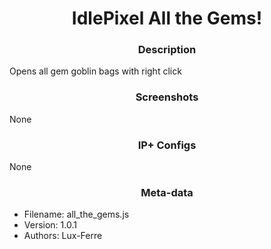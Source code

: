 <h1 align="center">IdlePixel All the Gems!</h1>

<h3 align="center"> Description</h3>

Opens all gem goblin bags with right click

<h3 align="center"> Screenshots</h3>

None

<h3 align="center"> IP+ Configs</h3>

None

<h3 align="center"> Meta-data</h3>

 - Filename: all_the_gems.js
 - Version: 1.0.1
 - Authors: Lux-Ferre
